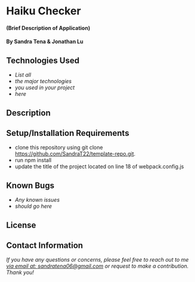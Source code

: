 # Haiku Checker

#### (Brief Description of Application)

#### By Sandra Tena & Jonathan Lu

## Technologies Used

* _List all_
* _the major technologies_
* _you used in your project_
* _here_

## Description

## Setup/Installation Requirements

* clone this repository using git clone https://github.com/SandraT22/template-repo.git.
* run npm install
* update the title of the project located on line 18 of webpack.config.js

## Known Bugs

* _Any known issues_
* _should go here_

## License

## Contact Information
_If you have any questions or concerns, please feel free to reach out to me [via email at: sandratena06@gmail.com](mailto:sandratena06@gmail.com) or request to make a contribution. Thank you!_ 